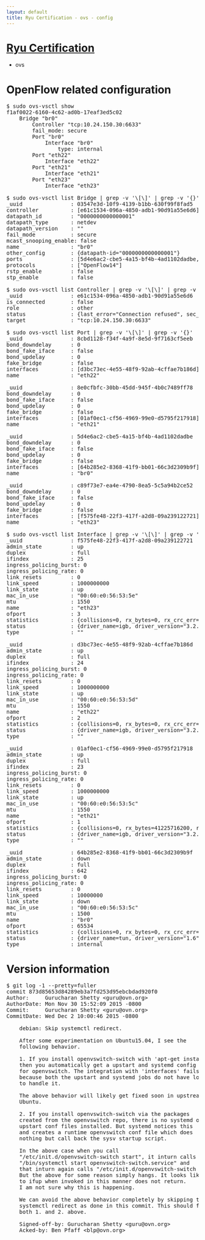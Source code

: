 ```yaml
---
layout: default
title: Ryu Certification - ovs - config
---
```

# [Ryu Certification](http://osrg.github.io/ryu/certification.html)
* ovs 

# OpenFlow related configuration
<pre>
$ sudo ovs-vsctl show
f1af0022-6160-4c62-ad0b-17eaf3ed5c02
    Bridge "br0"
        Controller "tcp:10.24.150.30:6633"
        fail_mode: secure
        Port "br0"
            Interface "br0"
                type: internal
        Port "eth22"
            Interface "eth22"
        Port "eth21"
            Interface "eth21"
        Port "eth23"
            Interface "eth23"

$ sudo ovs-vsctl list Bridge | grep -v '\[\]' | grep -v '{}'
_uuid               : 03547e3d-10f9-4139-b1bb-630f99f8fad5
controller          : [e61c1534-096a-4850-adb1-90d91a55e6d6]
datapath_id         : "0000000000000001"
datapath_type       : netdev
datapath_version    : "<built-in>"
fail_mode           : secure
mcast_snooping_enable: false
name                : "br0"
other_config        : {datapath-id="0000000000000001"}
ports               : [5d4e6ac2-cbe5-4a15-bf4b-4ad1102dadbe, 8cbd1128-f34f-4a9f-8e5d-9f7163cf5eeb, 8e0cfbfc-30bb-45dd-945f-4b0c7489ff78, c89f73e7-ea4e-4790-8ea5-5c5a94b2ce52]
protocols           : ["OpenFlow14"]
rstp_enable         : false
stp_enable          : false

$ sudo ovs-vsctl list Controller | grep -v '\[\]' | grep -v '{}'
_uuid               : e61c1534-096a-4850-adb1-90d91a55e6d6
is_connected        : false
role                : other
status              : {last_error="Connection refused", sec_since_connect="17", sec_since_disconnect="0", state=BACKOFF}
target              : "tcp:10.24.150.30:6633"

$ sudo ovs-vsctl list Port | grep -v '\[\]' | grep -v '{}'
_uuid               : 8cbd1128-f34f-4a9f-8e5d-9f7163cf5eeb
bond_downdelay      : 0
bond_fake_iface     : false
bond_updelay        : 0
fake_bridge         : false
interfaces          : [d3bc73ec-4e55-48f9-92ab-4cffae7b186d]
name                : "eth22"

_uuid               : 8e0cfbfc-30bb-45dd-945f-4b0c7489ff78
bond_downdelay      : 0
bond_fake_iface     : false
bond_updelay        : 0
fake_bridge         : false
interfaces          : [01af0ec1-cf56-4969-99e0-d5795f217918]
name                : "eth21"

_uuid               : 5d4e6ac2-cbe5-4a15-bf4b-4ad1102dadbe
bond_downdelay      : 0
bond_fake_iface     : false
bond_updelay        : 0
fake_bridge         : false
interfaces          : [64b285e2-8368-41f9-bb01-66c3d2309b9f]
name                : "br0"

_uuid               : c89f73e7-ea4e-4790-8ea5-5c5a94b2ce52
bond_downdelay      : 0
bond_fake_iface     : false
bond_updelay        : 0
fake_bridge         : false
interfaces          : [f575fe48-22f3-417f-a2d8-09a239122721]
name                : "eth23"

$ sudo ovs-vsctl list Interface | grep -v '\[\]' | grep -v '{}'
_uuid               : f575fe48-22f3-417f-a2d8-09a239122721
admin_state         : up
duplex              : full
ifindex             : 25
ingress_policing_burst: 0
ingress_policing_rate: 0
link_resets         : 0
link_speed          : 1000000000
link_state          : up
mac_in_use          : "00:60:e0:56:53:5e"
mtu                 : 1550
name                : "eth23"
ofport              : 3
statistics          : {collisions=0, rx_bytes=0, rx_crc_err=0, rx_dropped=0, rx_errors=0, rx_frame_err=0, rx_over_err=0, rx_packets=0, tx_bytes=5591701500, tx_dropped=0, tx_errors=0, tx_packets=3727801}
status              : {driver_name=igb, driver_version="3.2.10-k", firmware_version="2.10-9"}
type                : ""

_uuid               : d3bc73ec-4e55-48f9-92ab-4cffae7b186d
admin_state         : up
duplex              : full
ifindex             : 24
ingress_policing_burst: 0
ingress_policing_rate: 0
link_resets         : 0
link_speed          : 1000000000
link_state          : up
mac_in_use          : "00:60:e0:56:53:5d"
mtu                 : 1550
name                : "eth22"
ofport              : 2
statistics          : {collisions=0, rx_bytes=0, rx_crc_err=0, rx_dropped=0, rx_errors=0, rx_frame_err=0, rx_over_err=0, rx_packets=0, tx_bytes=28750579766, tx_dropped=0, tx_errors=0, tx_packets=19186071}
status              : {driver_name=igb, driver_version="3.2.10-k", firmware_version="2.10-9"}
type                : ""

_uuid               : 01af0ec1-cf56-4969-99e0-d5795f217918
admin_state         : up
duplex              : full
ifindex             : 23
ingress_policing_burst: 0
ingress_policing_rate: 0
link_resets         : 0
link_speed          : 1000000000
link_state          : up
mac_in_use          : "00:60:e0:56:53:5c"
mtu                 : 1550
name                : "eth21"
ofport              : 1
statistics          : {collisions=0, rx_bytes=41225716200, rx_crc_err=0, rx_dropped=0, rx_errors=0, rx_frame_err=0, rx_over_err=0, rx_packets=27526963, tx_bytes=0, tx_dropped=0, tx_errors=0, tx_packets=0}
status              : {driver_name=igb, driver_version="3.2.10-k", firmware_version="2.10-9"}
type                : ""

_uuid               : 64b285e2-8368-41f9-bb01-66c3d2309b9f
admin_state         : down
duplex              : full
ifindex             : 642
ingress_policing_burst: 0
ingress_policing_rate: 0
link_resets         : 0
link_speed          : 10000000
link_state          : down
mac_in_use          : "00:60:e0:56:53:5c"
mtu                 : 1500
name                : "br0"
ofport              : 65534
statistics          : {collisions=0, rx_bytes=0, rx_crc_err=0, rx_dropped=0, rx_errors=0, rx_frame_err=0, rx_over_err=0, rx_packets=0, tx_bytes=0, tx_dropped=0, tx_errors=0, tx_packets=0}
status              : {driver_name=tun, driver_version="1.6", firmware_version="N/A"}
type                : internal
</pre>

# Version information
<pre>
$ git log -1 --pretty=fuller
commit 873d85653d84289eb3a7fd253d95ebcbdad920f0
Author:     Gurucharan Shetty &lt;guru@ovn.org&gt;
AuthorDate: Mon Nov 30 15:52:09 2015 -0800
Commit:     Gurucharan Shetty &lt;guru@ovn.org&gt;
CommitDate: Wed Dec 2 10:00:46 2015 -0800

    debian: Skip systemctl redirect.
    
    After some experimentation on Ubuntu15.04, I see the
    following behavior.
    
    1. If you install openvswitch-switch with 'apt-get install',
    then you automatically get a upstart and systemd config files
    for openvswitch. The integration with 'interfaces' fails
    because both the upstart and systemd jobs do not have logic
    to handle it.
    
    The above behavior will likely get fixed soon in upstream
    Ubuntu.
    
    2. If you install openvswitch-switch via the packages
    created from the openvswitch repo, there is no systemd or
    upstart conf files installed. But systemd notices this
    and creates a runtime openvswitch conf file which does
    nothing but call back the sysv startup script.
    
    In the above case when you call
    &quot;/etc/init.d/openvswitch-switch start&quot;, it inturn calls
    &quot;/bin/systemctl start openvswitch-switch.service&quot; and
    that inturn again calls &quot;/etc/init.d/openvswitch-switch start&quot;.
    But the above for some reason simply hangs. It looks like a call
    to ifup when invoked in this manner does not return.
    I am not sure why this is happening.
    
    We can avoid the above behavior completely by skipping the
    systemctl redirect as done in this commit. This should fix
    both 1. and 2. above.
    
    Signed-off-by: Gurucharan Shetty &lt;guru@ovn.org&gt;
    Acked-by: Ben Pfaff &lt;blp@ovn.org&gt;
</pre>
